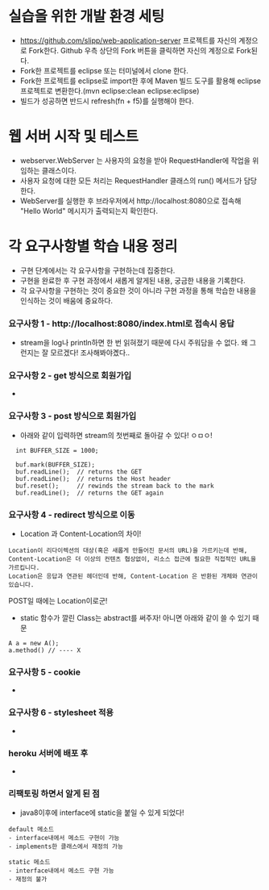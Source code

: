 # 실습을 위한 개발 환경 세팅
* https://github.com/slipp/web-application-server 프로젝트를 자신의 계정으로 Fork한다. Github 우측 상단의 Fork 버튼을 클릭하면 자신의 계정으로 Fork된다.
* Fork한 프로젝트를 eclipse 또는 터미널에서 clone 한다.
* Fork한 프로젝트를 eclipse로 import한 후에 Maven 빌드 도구를 활용해 eclipse 프로젝트로 변환한다.(mvn eclipse:clean eclipse:eclipse)
* 빌드가 성공하면 반드시 refresh(fn + f5)를 실행해야 한다.

# 웹 서버 시작 및 테스트
* webserver.WebServer 는 사용자의 요청을 받아 RequestHandler에 작업을 위임하는 클래스이다.
* 사용자 요청에 대한 모든 처리는 RequestHandler 클래스의 run() 메서드가 담당한다.
* WebServer를 실행한 후 브라우저에서 http://localhost:8080으로 접속해 "Hello World" 메시지가 출력되는지 확인한다.

# 각 요구사항별 학습 내용 정리
* 구현 단계에서는 각 요구사항을 구현하는데 집중한다. 
* 구현을 완료한 후 구현 과정에서 새롭게 알게된 내용, 궁금한 내용을 기록한다.
* 각 요구사항을 구현하는 것이 중요한 것이 아니라 구현 과정을 통해 학습한 내용을 인식하는 것이 배움에 중요하다. 

### 요구사항 1 - http://localhost:8080/index.html로 접속시 응답
* stream을 log나  println하면 한 번 읽혀졌기 때문에 다시 주워담을 수 없다. 왜 그런지는 잘 모르겠다! 조사해봐야곘다..

### 요구사항 2 - get 방식으로 회원가입
* 

### 요구사항 3 - post 방식으로 회원가입
* 아래와 같이 입력하면 stream의 첫번째로 돌아갈 수 있다! ㅇㅁㅇ!
```
  int BUFFER_SIZE = 1000;

  buf.mark(BUFFER_SIZE);
  buf.readLine();  // returns the GET
  buf.readLine();  // returns the Host header
  buf.reset();     // rewinds the stream back to the mark
  buf.readLine();  // returns the GET again

```
### 요구사항 4 - redirect 방식으로 이동
* Location 과 Content-Location의 차이!
```
Location이 리다이렉션의 대상(혹은 새롭게 만들어진 문서의 URL)을 가르키는데 반해,
Content-Location은 더 이상의 컨텐츠 협상없이, 리소스 접근에 필요한 직접적인 URL을 가르킵니다.
Location은 응답과 연관된 헤더인데 반해, Content-Location 은 반환된 개체와 연관이 있습니다.
```
POST일 때에는 Location이로군!

* static 함수가 깔린 Class는 abstract를 써주자!
아니면 아래와 같이 쓸 수 있기 때문
```
A a = new A();
a.method() // ---- X
```
### 요구사항 5 - cookie
* 

### 요구사항 6 - stylesheet 적용
* 

### heroku 서버에 배포 후
*

### 리팩토링 하면서 알게 된 점
* java8이후에 interface에 static을 붙일 수 있게 되었다!
 ```
 default 메소드
 - interface내에서 메소드 구현이 가능
 - implements한 클래스에서 재정의 가능

 static 메소드
 - interface내에서 메소드 구현 가능
 - 재정의 불가
```